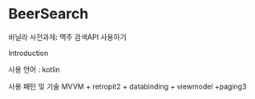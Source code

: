 # BeerSearch
바닐라 사전과제: 맥주 검색API 사용하기

Introduction

사용 언어 : kotlin

사용 패턴 및 기술
MVVM  + retropit2 + databinding + viewmodel +paging3
